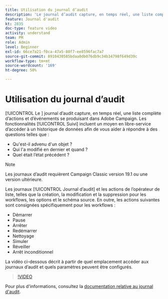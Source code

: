 ```yaml
---
title: Utilisation du journal d’audit
description: 'Le journal d’audit capture, en temps réel, une liste complète d’actions et d’événements se produisant dans Adobe Campaign. '
feature: Journal d'audit
kt: 2835
doc-type: feature video
activity: understand
team: PM
role: Admin
level: Beginner
exl-id: 66ce7a21-f0ca-47a5-80f7-ee8596fac7a7
source-git-commit: 8910430585bdaa0db076db9c34b34798f649d39c
workflow-type: tm+mt
source-wordcount: '169'
ht-degree: 50%

---
```


# Utilisation du journal d’audit

[!UICONTROL Le ] journal d’audit capture, en temps réel, une liste complète d’actions et d’événements se produisant dans Adobe Campaign. Les fonctionnalités [!UICONTROL Suivi] incluent un moyen en libre-service d’accéder à un historique de données afin de vous aider à répondre à des questions telles que :

* Qu&#39;est-il advenu d&#39;un objet ?
* Qui l&#39;a modifié en dernier et quand ?
* Quel était l’état précédent ?

>[!NOTE]
>
>Les journaux d’audit requièrent Campaign Classic version 19.1 ou une version ultérieure.

Les journaux [!UICONTROL Journal d’audit] et les actions de l’opérateur de liste, telles que la création, la modification et la suppression pour les workflows, les options et le schéma source. En outre, les actions suivantes sont consignées spécifiquement pour les workflows :

* Démarrer
* Pause
* Arrêter
* Redémarrer
* Nettoyage
* Simuler
* Réveiller
* Arrêt inconditionnel

La vidéo ci-dessous décrit à partir de quel emplacement accéder aux journaux d’audit et quels paramètres peuvent être configurés.

>[!VIDEO](https://video.tv.adobe.com/v/27425?quality=12)

Pour plus d&#39;informations, consultez la [documentation relative au journal d&#39;audit](https://experienceleague.adobe.com/docs/campaign-classic/using/monitoring-campaign-classic/production-procedures/audit-trail.html?lang=fr).
